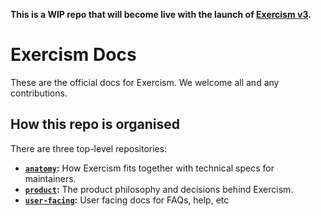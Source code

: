**This is a WIP repo that will become live with the launch of [Exercism v3](https://github.com/exercism/v3).**

# Exercism Docs

These are the official docs for Exercism. We welcome all and any contributions.

## How this repo is organised

There are three top-level repositories:

- **[`anatomy`](./anatomy):** How Exercism fits together with technical specs for maintainers.
- **[`product`](./product):** The product philosophy and decisions behind Exercism.
- **[`user-facing`](./user-facing):** User facing docs for FAQs, help, etc
